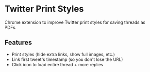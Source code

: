 # Twitter Print Styles

Chrome extension to improve Twitter print styles for saving threads as PDFs.

## Features

- Print styles (hide extra links, show full images, etc.)
- Link first tweet's timestamp (so you don't lose the URL)
- Click icon to load entire thread + more replies
